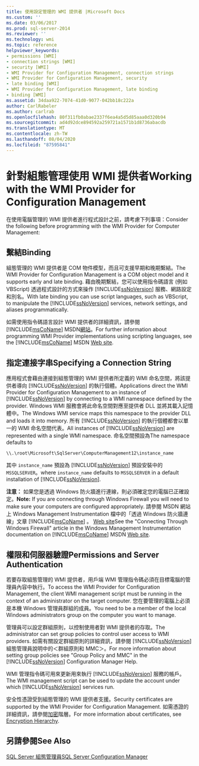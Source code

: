 ```yaml
---
title: 使用設定管理的 WMI 提供者 |Microsoft Docs
ms.custom: ''
ms.date: 03/06/2017
ms.prod: sql-server-2014
ms.reviewer: ''
ms.technology: wmi
ms.topic: reference
helpviewer_keywords:
- permissions [WMI]
- connection strings [WMI]
- security [WMI]
- WMI Provider for Configuration Management, connection strings
- WMI Provider for Configuration Management, security
- late binding [WMI]
- WMI Provider for Configuration Management, late binding
- binding [WMI]
ms.assetid: 34daa922-7074-41d0-9077-042bb18c222a
author: CarlRabeler
ms.author: carlrab
ms.openlocfilehash: 80f311fb0abae2337f6ea4a5d5d85aaa0d320b94
ms.sourcegitcommit: ad4d92dce894592a259721a1571b1d8736abacdb
ms.translationtype: MT
ms.contentlocale: zh-TW
ms.lasthandoff: 08/04/2020
ms.locfileid: "87595841"
---
```

# <a name="working-with-the-wmi-provider-for-configuration-management"></a><span data-ttu-id="05f3e-102">針對組態管理使用 WMI 提供者</span><span class="sxs-lookup"><span data-stu-id="05f3e-102">Working with the WMI Provider for Configuration Management</span></span>
  <span data-ttu-id="05f3e-103">在使用電腦管理的 WMI 提供者進行程式設計之前，請考慮下列事項：</span><span class="sxs-lookup"><span data-stu-id="05f3e-103">Consider the following before programming with the WMI Provider for Computer Management:</span></span>  
  
## <a name="binding"></a><span data-ttu-id="05f3e-104">繫結</span><span class="sxs-lookup"><span data-stu-id="05f3e-104">Binding</span></span>  
 <span data-ttu-id="05f3e-105">組態管理的 WMI 提供者是 COM 物件模型，而且可支援早期和晚期繫結。</span><span class="sxs-lookup"><span data-stu-id="05f3e-105">The WMI Provider for Configuration Management is a COM object model and it supports early and late binding.</span></span> <span data-ttu-id="05f3e-106">藉由晚期繫結，您可以使用指令碼語言 (例如 VBScript) 透過程式設計的方式來操作 [!INCLUDE[ssNoVersion](../../includes/ssnoversion-md.md)] 服務、網路設定和別名。</span><span class="sxs-lookup"><span data-stu-id="05f3e-106">With late binding you can use script languages, such as VBScript, to manipulate the [!INCLUDE[ssNoVersion](../../includes/ssnoversion-md.md)] services, network settings, and aliases programmatically.</span></span>  
  
 <span data-ttu-id="05f3e-107">如需使用指令碼語言設計 WMI 提供者的詳細資訊，請參閱 [!INCLUDE[msCoName](../../includes/msconame-md.md)] MSDN[網站](https://go.microsoft.com/fwlink/?linkid=15426)。</span><span class="sxs-lookup"><span data-stu-id="05f3e-107">For further information about programming WMI Provider implementations using scripting languages, see the [!INCLUDE[msCoName](../../includes/msconame-md.md)] MSDN [Web site](https://go.microsoft.com/fwlink/?linkid=15426).</span></span>  
  
## <a name="specifying-a-connection-string"></a><span data-ttu-id="05f3e-108">指定連接字串</span><span class="sxs-lookup"><span data-stu-id="05f3e-108">Specifying a Connection String</span></span>  
 <span data-ttu-id="05f3e-109">應用程式會藉由連接到組態管理的 WMI 提供者所定義的 WMI 命名空間，將該提供者導向 [!INCLUDE[ssNoVersion](../../includes/ssnoversion-md.md)] 的執行個體。</span><span class="sxs-lookup"><span data-stu-id="05f3e-109">Applications direct the WMI Provider for Configuration Management to an instance of [!INCLUDE[ssNoVersion](../../includes/ssnoversion-md.md)] by connecting to a WMI namespace defined by the provider.</span></span> <span data-ttu-id="05f3e-110">Windows WMI 服務會將此命名空間對應至提供者 DLL 並將其載入記憶體中。</span><span class="sxs-lookup"><span data-stu-id="05f3e-110">The Windows WMI service maps this namespace to the provider DLL and loads it into memory.</span></span> <span data-ttu-id="05f3e-111">所有 [!INCLUDE[ssNoVersion](../../includes/ssnoversion-md.md)] 的執行個體都會以單一的 WMI 命名空間代表。</span><span class="sxs-lookup"><span data-stu-id="05f3e-111">All instances of [!INCLUDE[ssNoVersion](../../includes/ssnoversion-md.md)] are represented with a single WMI namespace.</span></span> <span data-ttu-id="05f3e-112">命名空間預設為</span><span class="sxs-lookup"><span data-stu-id="05f3e-112">The namespace defaults to</span></span>  
  
```  
\\.\root\Microsoft\SqlServer\ComputerManagement12\instance_name  
```  
  
 <span data-ttu-id="05f3e-113">其中 `instance_name` 預設為 [!INCLUDE[ssNoVersion](../../includes/ssnoversion-md.md)] 預設安裝中的 `MSSQLSERVER`。</span><span class="sxs-lookup"><span data-stu-id="05f3e-113">where `instance_name` defaults to `MSSQLSERVER` in a default installation of [!INCLUDE[ssNoVersion](../../includes/ssnoversion-md.md)].</span></span>  
  
 <span data-ttu-id="05f3e-114">**注意：** 如果您是透過 Windows 防火牆進行連線，則必須確定您的電腦已正確設定。</span><span class="sxs-lookup"><span data-stu-id="05f3e-114">**Note:** If you are connecting through Windows Firewall you will need to make sure your computers are configured appropriately.</span></span> <span data-ttu-id="05f3e-115">請參閱 MSDN 網站上 Windows Management Instrumentation 檔中的「透過 Windows 防火牆連線」文章 [!INCLUDE[msCoName](../../includes/msconame-md.md)] 。 [Web site](https://go.microsoft.com/fwlink/?linkid=15426)</span><span class="sxs-lookup"><span data-stu-id="05f3e-115">See the "Connecting Through Windows Firewall" article in the Windows Management Instrumentation documentation on [!INCLUDE[msCoName](../../includes/msconame-md.md)] MSDN [Web site](https://go.microsoft.com/fwlink/?linkid=15426).</span></span>  
  
## <a name="permissions-and-server-authentication"></a><span data-ttu-id="05f3e-116">權限和伺服器驗證</span><span class="sxs-lookup"><span data-stu-id="05f3e-116">Permissions and Server Authentication</span></span>  
 <span data-ttu-id="05f3e-117">若要存取組態管理的 WMI 提供者，用戶端 WMI 管理指令碼必須在目標電腦的管理員內容中執行。</span><span class="sxs-lookup"><span data-stu-id="05f3e-117">To access the WMI Provider for Configuration Management, the client WMI management script must be running in the context of an administrator on the target computer.</span></span> <span data-ttu-id="05f3e-118">您在要管理的電腦上必須是本機 Windows 管理員群組的成員。</span><span class="sxs-lookup"><span data-stu-id="05f3e-118">You need to be a member of the local Windows administrators group on the computer you want to manage.</span></span>  
  
 <span data-ttu-id="05f3e-119">管理員可以設定群組原則，以控制使用者對 WMI 提供者的存取。</span><span class="sxs-lookup"><span data-stu-id="05f3e-119">The administrator can set group policies to control user access to WMI providers.</span></span> <span data-ttu-id="05f3e-120">如需有關設定群組原則的詳細資訊，請參閱 [!INCLUDE[ssNoVersion](../../includes/ssnoversion-md.md)] 組態管理員說明中的＜群組原則和 MMC＞。</span><span class="sxs-lookup"><span data-stu-id="05f3e-120">For more information about setting group policies see "Group Policy and MMC" in the [!INCLUDE[ssNoVersion](../../includes/ssnoversion-md.md)] Configuration Manager Help.</span></span>  
  
 <span data-ttu-id="05f3e-121">WMI 管理指令碼可用來更新用來執行 [!INCLUDE[ssNoVersion](../../includes/ssnoversion-md.md)] 服務的帳戶。</span><span class="sxs-lookup"><span data-stu-id="05f3e-121">The WMI management script can be used to update the account under which [!INCLUDE[ssNoVersion](../../includes/ssnoversion-md.md)] services run.</span></span>  
  
 <span data-ttu-id="05f3e-122">安全性憑證受到組態管理的 WMI 提供者支援。</span><span class="sxs-lookup"><span data-stu-id="05f3e-122">Security certificates are supported by the WMI Provider for Configuration Management.</span></span> <span data-ttu-id="05f3e-123">如需憑證的詳細資訊，請參閱[加密](../security/encryption/encryption-hierarchy.md)階層。</span><span class="sxs-lookup"><span data-stu-id="05f3e-123">For more information about certificates, see [Encryption Hierarchy](../security/encryption/encryption-hierarchy.md).</span></span>  
  
## <a name="see-also"></a><span data-ttu-id="05f3e-124">另請參閱</span><span class="sxs-lookup"><span data-stu-id="05f3e-124">See Also</span></span>  
 [<span data-ttu-id="05f3e-125">SQL Server 組態管理員</span><span class="sxs-lookup"><span data-stu-id="05f3e-125">SQL Server Configuration Manager</span></span>](../sql-server-configuration-manager.md)  
  
  
